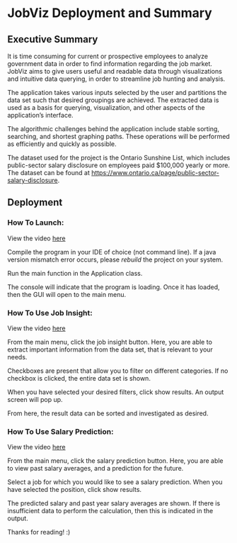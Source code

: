 # JobViz Deployment and Summary 

## Executive Summary

It is time consuming for current or prospective employees to analyze government data in order to find information regarding the job market. JobViz aims to give users useful and readable data through visualizations and intuitive data querying, in order to streamline job hunting and analysis.

The application takes various inputs selected by the user and partitions the data set such that desired groupings are achieved. The extracted data is used as a basis for querying, visualization, and other aspects of the application’s interface. 

The algorithmic challenges behind the application include stable sorting, searching, and shortest graphing paths. These operations will be performed as efficiently and quickly as possible.

The dataset used for the project is the Ontario Sunshine List, which includes public-sector salary disclosure on employees paid $100,000 yearly or more. The dataset can be found at https://www.ontario.ca/page/public-sector-salary-disclosure.


## Deployment

### How To Launch:
View the video [here](https://www.youtube.com/watch?v=h-6cSxfsuyQ&lc=Ugx8VymEYvLoTK35p_Z4AaABAg)

Compile the program in your IDE of choice (not command line).
If a java version mismatch error occurs, please *rebuild* the project on your system.

Run the main function in the Application class.

The console will indicate that the program is loading.
Once it has loaded, then the GUI will open to the main menu.

### How To Use Job Insight:
View the video [here](https://www.youtube.com/watch?v=qXNIUx3oiek)

From the main menu, click the job insight button.
Here, you are able to extract important information from the data set, that is relevant to your
needs.

Checkboxes are present that allow you to filter on different categories. If no checkbox is clicked,
the entire data set is shown.

When you have selected your desired filters, click show results. An output screen will
pop up.

From here, the result data can be sorted and investigated as desired.

### How To Use Salary Prediction:
View the video [here](https://www.youtube.com/watch?v=bmbGFDHIG_8)

From the main menu, click the salary prediction button.
Here, you are able to view past salary averages, and a prediction for the future.

Select a job for which you would like to see a salary prediction.
When you have selected the position, click show results.

The predicted salary and past year salary averages are shown. If there is insufficient data to
perform the calculation, then this is indicated in the output.


Thanks for reading! :)
